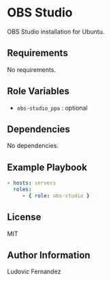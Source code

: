 # OBS Studio

OBS Studio installation for Ubuntu.

## Requirements

No requirements.

## Role Variables

- `obs-studio_ppa` : optional

## Dependencies

No dependencies.

## Example Playbook

```yml
- hosts: servers
  roles:
     - { role: obs-studio }
```

## License

MIT

## Author Information

Ludovic Fernandez
